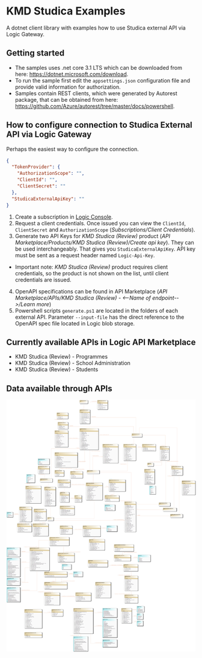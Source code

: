 # KMD Studica Examples

A dotnet client library with examples how to use Studica external API via Logic Gateway.

## Getting started 

* The samples uses .net core 3.1 LTS which can be downloaded from here: https://dotnet.microsoft.com/download.
* To run the sample first edit the `appsettings.json` configuration file and provide valid information for authorization.
* Samples contain REST clients, which were generated by Autorest package, that can be obtained from here: https://github.com/Azure/autorest/tree/master/docs/powershell.

## How to configure connection to Studica External API via Logic Gateway

Perhaps the easiest way to configure the connection.

```json
{
  "TokenProvider": {
    "AuthorizationScope": "",
    "ClientId": "",
    "ClientSecret": ""
  },
  "StudicaExternalApiKey": ""
}
```

1. Create a subscription in [Logic Console](https://console.kmdlogic.io).
2. Request a client credentials. Once issued you can view the `ClientId`, `ClientSecret` and `AuthorizationScope` (_Subscriptions/Client Credentials_).
3. Generate two API Keys for _KMD Studica (Review)_ product (_API Marketplace/Products/KMD Studica (Review)/Create api key_). They can be used interchangeably. That gives you `StudicaExternalApiKey`. API key must be sent as a request header named `Logic-Api-Key`.
* Important note: _KMD Studica (Review)_ product requires client credentials, so the product is not shown on the list, until client credentials are issued.
4. OpenAPI specifications can be found in API Marketplace (_API Marketplace/APIs/KMD Studica (Review) - <--Name of endpoint-->/Learn more_)
5. Powershell scripts `generate.ps1` are located in the folders of each external API. Parameter `--input-file` has the direct reference to the OpenAPI spec file located in Logic blob storage.

## Currently available APIs in Logic API Marketplace

* KMD Studica (Review) - Programmes
* KMD Studica (Review) - School Administration
* KMD Studica (Review) - Students

## Data available through APIs

![alt text][api_diagram]

[api_diagram]: https://github.com/kmdstudica/external-api-examples/blob/master/docs/external-api-diagram.png?raw=true "API Diagram"